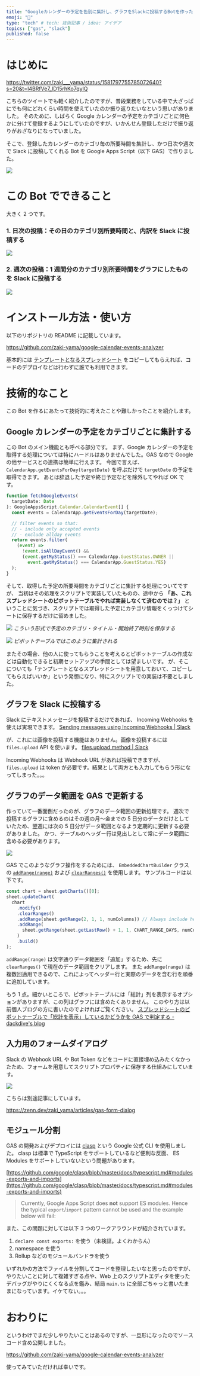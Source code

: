 ```yaml
---
title: "Googleカレンダーの予定を色別に集計し、グラフをSlackに投稿するBotを作った"
emoji: "🤖"
type: "tech" # tech: 技術記事 / idea: アイデア
topics: ["gas", "slack"]
published: false
---
```


# はじめに

https://twitter.com/zaki___yama/status/1581797755785072640?s=20&t=I4BRfVe7_lD15rhKo7qylQ

こちらのツイートでも軽く紹介したのですが、普段業務をしている中で大ざっぱにでも何にどれくらい時間を使えていたのか振り返りたいなという思いがありました。
そのために、しばらく Google カレンダーの予定をカテゴリごとに何色かに分けて登録するようにしていたのですが、いかんせん登録しただけで振り返りがおざなりになっていました。

そこで、登録したカレンダーのカテゴリ毎の所要時間を集計し、かつ日次や週次で Slack に投稿してくれる Bot を Google Apps Script（以下 GAS）で作りました。

![](https://storage.googleapis.com/zenn-user-upload/6404ca3f114a-20221019.png)

# この Bot でできること

大きく 2 つです。

### 1. 日次の投稿：その日のカテゴリ別所要時間と、内訳を Slack に投稿する

![](https://storage.googleapis.com/zenn-user-upload/a5498433fb98-20221019.png)

### 2. 週次の投稿：1 週間分のカテゴリ別所要時間をグラフにしたものを Slack に投稿する

![](https://storage.googleapis.com/zenn-user-upload/aa8e119bbc16-20221019.png)

# インストール方法・使い方

以下のリポジトリの README に記載しています。

https://github.com/zaki-yama/google-calendar-events-analyzer

基本的には [テンプレートとなるスプレッドシート](https://docs.google.com/spreadsheets/d/1uf5XqUqcsIfwMdeJYZg6rJ3psmPPnJhMKf9OouLl55c/edit) をコピーしてもらえれば、コードのデプロイなどは行わずに誰でも利用できます。

# 技術的なこと

この Bot を作るにあたって技術的に考えたことや難しかったことを紹介します。

## Google カレンダーの予定をカテゴリごとに集計する

この Bot のメイン機能とも呼べる部分です。
まず、Google カレンダーの予定を取得する処理については特にハードルはありませんでした。GAS なので Google の他サービスとの連携は簡単に行えます。
今回で言えば、 `CalendarApp.getEventsForDay(targetDate)` を呼ぶだけで `targetDate` の予定を取得できます。
あとは辞退した予定や終日予定などを除外してやれば OK です。

```javascript
function fetchGoogleEvents(
  targetDate: Date
): GoogleAppsScript.Calendar.CalendarEvent[] {
  const events = CalendarApp.getEventsForDay(targetDate);

  // filter events so that:
  // - include only accepted events
  // - exclude allday events
  return events.filter(
    (event) =>
      !event.isAllDayEvent() &&
      (event.getMyStatus() === CalendarApp.GuestStatus.OWNER ||
        event.getMyStatus() === CalendarApp.GuestStatus.YES)
  );
}
```

そして、取得した予定の所要時間をカテゴリごとに集計する処理についてですが、
当初はその処理をスクリプトで実装していたものの、途中から
**「あ、これスプレッドシートのピボットテーブルでやれば実装しなくて済むのでは？」**
ということに気づき、スクリプトでは取得した予定にカテゴリ情報をくっつけてシートに保存するだけに留めました。

![](https://storage.googleapis.com/zenn-user-upload/7efc78ef158b-20221019.png)
_こういう形式で予定のカテゴリ・タイトル・開始終了時刻を保存する_

![](https://storage.googleapis.com/zenn-user-upload/dac10b4608b5-20221019.png)
_ピボットテーブルではこのように集計される_

またその場合、他の人に使ってもらうことを考えるとピボットテーブルの作成などは自動化できると初期セットアップの手間としては望ましいです。
が、そこについても「テンプレートとなるスプレッドシートを用意しておいて、コピーしてもらえばいいか」という発想になり、特にスクリプトでの実装は不要としました。

## グラフを Slack に投稿する

Slack にテキストメッセージを投稿するだけであれば、 Incoming Webhooks を使えば実現できます。
[Sending messages using Incoming Webhooks | Slack](https://api.slack.com/messaging/webhooks#advanced_message_formatting)

が、これには画像を投稿する機能はありません。画像を投稿するには `files.upload` API を使います。
[files.upload method | Slack](https://api.slack.com/methods/files.upload)

Incoming Webhooks は Webhook URL があれば投稿できますが、 `files.upload` は token が必要です。結果として両方とも入力してもらう形になってしまった。。。

## グラフのデータ範囲を GAS で更新する

作っていて一番面倒だったのが、グラフのデータ範囲の更新処理です。
週次で投稿するグラフに含めるのはその週の月〜金までの 5 日分のデータだけとしていたため、翌週には次の 5 日分がデータ範囲となるよう定期的に更新する必要がありました。
かつ、テーブルのヘッダー行は見出しとして常にデータ範囲に含める必要があります。

![](https://storage.googleapis.com/zenn-user-upload/c407b81e94d4-20221020.png)

GAS でこのようなグラフ操作をするためには、 `EmbeddedChartBuilder` クラスの [`addRange(range)`](https://developers.google.com/apps-script/reference/spreadsheet/embedded-chart-builder#addrangerange) および [`clearRanges()`](https://developers.google.com/apps-script/reference/spreadsheet/embedded-chart-builder#clearranges) を使用します。
サンプルコードは以下です。

```typescript
const chart = sheet.getCharts()[0];
sheet.updateChart(
  chart
    .modify()
    .clearRanges()
    .addRange(sheet.getRange(2, 1, 1, numColumns)) // Always include header row
    .addRange(
      sheet.getRange(sheet.getLastRow() + 1, 1, CHART_RANGE_DAYS, numColumns)
    )
    .build()
);
```

`addRange(range)` は文字通りデータ範囲を「追加」するため、先に `clearRanges()` で現在のデータ範囲をクリアします。
また `addRange(range)` は複数回適用できるので、これによってヘッダー行と実際のデータを含む行を順番に追加しています。

もう 1 点。細かいところで、ピボットテーブルには「総計」列を表示するオプションがありますが、この列はグラフには含めたくありません。
このやり方は以前個人ブログの方に書いたのでよければご覧ください。
[スプレッドシートのピボットテーブルで「総計を表示」しているかどうかを GAS で判定する - dackdive's blog](https://dackdive.hateblo.jp/entry/2022/09/21/092257)

## 入力用のフォームダイアログ

Slack の Webhook URL や Bot Token などをコードに直接埋め込みたくなかったため、フォームを用意してスクリプトプロパティに保存する仕組みにしています。

![](https://storage.googleapis.com/zenn-user-upload/d19132f9aeca-20221020.png)

こちらは別途記事にしています。

https://zenn.dev/zaki_yama/articles/gas-form-dialog

## モジュール分割

GAS の開発およびデプロイには [clasp](https://github.com/google/clasp) という Google 公式 CLI を使用しました。
clasp は標準で TypeScript をサポートしているなど便利な反面、 ES Modules をサポートしていないという問題があります。

[https://github.com/google/clasp/blob/master/docs/typescript.md#modules-exports-and-imports](https://github.com/google/clasp/blob/master/docs/typescript.md#modules-exports-and-imports)

> Currently, Google Apps Script does **not** support ES modules. Hence the typical `export`/`import` pattern cannot be used and the example below will fail:

また、この問題に対しては以下 3 つのワークアラウンドが紹介されています。

1. `declare const exports:` を使う（未検証。よくわからん）
2. namespace を使う
3. Rollup などのモジュールバンドラを使う

いずれかの方法でファイルを分割してコードを整理したいなと思ったのですが、やりたいことに対して複雑すぎる点や、Web 上のスクリプトエディタを使ったデバッグがやりにくくなる点を鑑み、結局 `main.ts` に全部ごちゃっと書いたままになっています。イケてない。。。

# おわりに

というわけでまだ少しやりたいことはあるのですが、一旦形になったのでソースコード含め公開しました。

https://github.com/zaki-yama/google-calendar-events-analyzer

使ってみていただければ幸いです。
